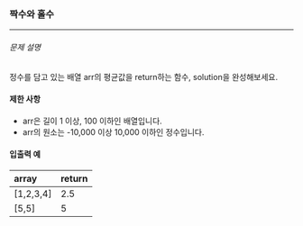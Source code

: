 ### 짝수와 홀수

***

###### 문제 설명

정수를 담고 있는 배열 arr의 평균값을 return하는 함수, solution을 완성해보세요.

#### 제한 사항

- arr은 길이 1 이상, 100 이하인 배열입니다.
- arr의 원소는 -10,000 이상 10,000 이하인 정수입니다.

#### 입출력 예

|array    |return| 
|:---     |:---  | 
|[1,2,3,4]|2.5   | 
|[5,5]    |5     | 

